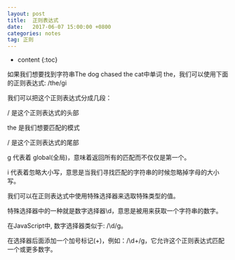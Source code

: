 ```yaml
---
layout: post
title:  正则表达式
date:   2017-06-07 15:00:00 +0800
categories: notes
tag: 正则
---
```


* content
{:toc}


如果我们想要找到字符串The dog chased the cat中单词 the，我们可以使用下面的正则表达式: /the/gi

我们可以把这个正则表达式分成几段：

/ 是这个正则表达式的头部

the 是我们想要匹配的模式

/ 是这个正则表达式的尾部

g 代表着 global(全局)，意味着返回所有的匹配而不仅仅是第一个。

i 代表着忽略大小写，意思是当我们寻找匹配的字符串的时候忽略掉字母的大小写。


我们可以在正则表达式中使用特殊选择器来选取特殊类型的值。

特殊选择器中的一种就是数字选择器\d，意思是被用来获取一个字符串的数字。

在JavaScript中, 数字选择器类似于: /\d/g。

在选择器后面添加一个加号标记(+)，例如：/\d+/g，它允许这个正则表达式匹配一个或更多数字。